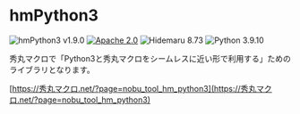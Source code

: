 # hmPython3

![hmPython3 v1.9.0](https://img.shields.io/badge/hmPython3-v1.9.0-6479ff.svg)
[![Apache 2.0](https://img.shields.io/badge/license-Apache_2.0-blue.svg?style=flat)](LICENSE)
![Hidemaru 8.73](https://img.shields.io/badge/Hidemaru-v8.73-6479ff.svg)
![Python 3.9.10](https://img.shields.io/badge/Python-v3.9.10-6479ff.svg?logo=python&logoColor=white)

秀丸マクロで「Python3と秀丸マクロをシームレスに近い形で利用する」ためのライブラリとなります。

[https://秀丸マクロ.net/?page=nobu_tool_hm_python3](https://秀丸マクロ.net/?page=nobu_tool_hm_python3)